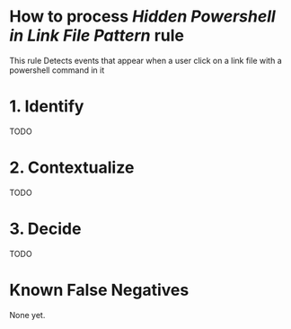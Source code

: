 # How to process *Hidden Powershell in Link File Pattern* rule
This rule Detects events that appear when a user click on a link file with a powershell command in it

# 1. Identify
TODO

# 2. Contextualize
TODO

# 3. Decide
TODO

# Known False Negatives
None yet.
